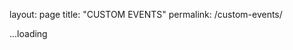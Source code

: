layout: page
title: "CUSTOM EVENTS"
permalink: /custom-events/




<main id="output">
      ...loading
</main>

<script type="javascript" src="https://github.com/bpk68/g-sheets-api/blob/master/src/gsheetsprocessor.js" />

<script type="javascript">
  import GSheetProcessor from '../src/gsheetsprocessor.js';

// test Sheet url
const demoSheetURL = 'https://docs.google.com/spreadsheets/d/1_IpENDkoujmWr-B0M2ZVcyvgPQGeKwYxfHX_JYTDtRc/edit#gid=0';

// test sheet id
const demoSheetId = '1_IpENDkoujmWr-B0M2ZVcyvgPQGeKwYxfHX_JYTDtRc';

const options = {
  sheetId: demoSheetId,
  sheetNumber: 1,
  returnAllResults: false,
  filter: {
    department: 'archaeology',
    'module description': 'introduction'
  },
  filterOptions: {
    operator: 'or',
    matching: 'loose',
  }
};

GSheetProcessor(
  options,
  results => {
    const table = document.createElement('table');
    const header = table.createTHead();
    const headerRow = header.insertRow(0);
    const tbody = table.createTBody();

    // First, create a header row
    Object.getOwnPropertyNames(results[0]).forEach(colName => {
      const cell = headerRow.insertCell(-1);
      cell.innerHTML = colName;
    });

    // Next, fill the rest of the rows with the lovely data
    results.forEach(result => {
      const row = tbody.insertRow(-1);

      Object.keys(result).forEach(key => {
        const cell = row.insertCell(-1);
        cell.innerHTML = result[key];
      });
    });

    const main = document.querySelector('#output');
    main.innerHTML = '';
    main.append(table);
  },
  error => {
    console.log('error from sheets API', error);
    const main = document.querySelector('#output');
    main.innerHTML = `Error while fetching sheets: ${error}`;
  }
);
</script>
